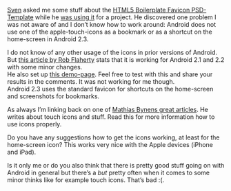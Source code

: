 
<a title="maddesigns - Certified TYPO3 Integrator, Freelancer für Webentwicklung mit CSS3" href="http://maddesigns.de/" target="_blank">Sven</a> asked me some stuff about the <a title="HTML5 Boilerplate Favicon PSD-Template" href="http://drublic.de/archive/html5-boilerplate-favicons-psd-template/" target="_blank">HTML5 Boilerplate Favicon PSD-Template</a>&nbsp;while he <a href="http://maddesigns.tumblr.com/post/10518201498" target="_blank">was using it</a> for a project. He discovered one problem I was not aware of and I don’t know how to work around: Android does not use one of the apple-touch-icons as a bookmark or as a shortcut on the home-screen in Android 2.3.

I do not know of any other usage of the icons in prior versions of Android. But <a title="Getting Android to Recognize Apple Touch Icons - Ravelrumba by Rob Flaherty" href="http://www.ravelrumba.com/blog/android-apple-touch-icon/" target="_blank">this article by Rob Flaherty</a> stats that it is working for Android 2.1 and 2.2 with some minor changes.<br>
He also set up <a title="Apple Touch Icon Test" href="http://www.ravelrumba.com/misc/apple-touch-icon/" target="_blank">this demo-page</a>. Feel free to test with this and share your results in the comments. It was not working for me though.<br>
Android 2.3 uses the standard favicon for shortcuts on the home-screen and screenshots for bookmarks.

As always I’m linking back on one of <a title="Everything you always wanted to know about touch icons" href="http://mathiasbynens.be/notes/touch-icons" target="_blank">Mathias Bynens great articles</a>. He writes about touch icons and stuff. Read this for more information how to use icons properly.

Do you have any suggestions how to get the icons working, at least for the home-screen icon? This works very nice with the Apple devices (iPhone and iPad).

Is it only me or do you also think that there is pretty good stuff going on with Android in general but there’s a <em>but</em> pretty often when it comes to some minor thinks like for example touch icons. That’s bad :(.
